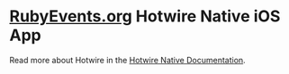 # [RubyEvents.org](https://rubyevents.org) Hotwire Native iOS App

Read more about Hotwire in the [Hotwire Native Documentation](https://native.hotwired.dev).
